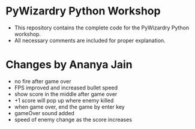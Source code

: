# PyWizardry Python Workshop

- This repository contains the complete code for the PyWizardry Python workshop.
- All necessary comments are included for proper explanation.
# Changes by Ananya Jain
- no fire after game over <br>
- FPS improved and increased bullet speed <br>
- show score in the middle after game over <br>
- +1 score will pop up where enemy killed <br>
- when game over, end the game by enter key <br>
- gameOver sound added <br>
- speed of enemy change as the score increases <br>
